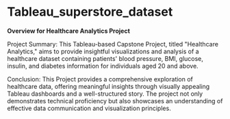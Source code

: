 # Tableau_superstore_dataset
**Overview for Healthcare Analytics Project**

Project Summary:
This Tableau-based Capstone Project, titled "Healthcare Analytics," aims to provide insightful visualizations and analysis of a healthcare dataset containing patients' blood pressure, BMI, glucose, insulin, and diabetes information for individuals aged 20 and above.

Conclusion:
This Project provides a comprehensive exploration of healthcare data, offering meaningful insights through visually appealing Tableau dashboards and a well-structured story. The project not only demonstrates technical proficiency but also showcases an understanding of effective data communication and visualization principles.
